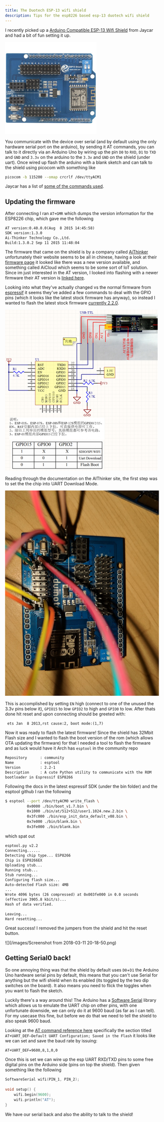 ```yaml
---
title: The Duotech ESP-13 wifi shield
description: Tips for the esp8226 based esp-13 duotech wifi shield
---
```


I recently picked up a [Arduino Compatible ESP-13 Wifi Shield](https://www.jaycar.com.au/arduino-compatible-esp-13-wifi-shield/p/XC4614) from Jaycar and had a bit of fun setting it up. 

![](/images/esp13.jpg)

You communicate with the device over serial (and by default using the only hardware serial port on the arduino), by sending it AT commands, you can talk to it directly via an Arduino Uno by wiring up the pin `D0` to `RXD`, `D1` to `TXD` and `GND` and `3.3v` on the arduino to the `3.3v` and `GND` on the shield (under uart). Once wired up flash the arduino with a blank sketch and can talk to the shield using picocom with something like 

```sh
picocom -b 115200 --omap crcrlf /dev/ttyACM1
```

Jaycar has a list of [some of the commands used](https://www.jaycar.com.au/medias/sys_master/images/9065448931358/XC4614-manualMain.pdf). 

## Updating the firmware

After connecting I ran `AT+GMR` which dumps the version information for the ESP8226 chip, which gave me the following 

    AT version:0.40.0.0(Aug  8 2015 14:45:58)
    SDK version:1.3.0
    Ai-Thinker Technology Co.,Ltd.
    Build:1.3.0.2 Sep 11 2015 11:48:04

The firmware that came on the shield is by a company called [AiThinker](http://en.ai-thinker.com/esp8266) unfortunately their website seems to be all in chinese, having a look at their [firmware page](http://en.ai-thinker.com/esp8266/sdk&xid=17259,15700023,15700105,15700124,15700149,15700168,15700173,15700201&usg=ALkJrhjb_q5IrleFZ3LAnZhgKO1FQyc28g) it looked like there was a new version available, and something called AiCloud which seems to be some sort of IoT solution. Since im just interested in the AT version, I looked into flashing with a newer firmware their AT version is [linked here](http://en.ai-thinker.com/_media/esp8266/ai-thinker_esp8266_at_firmware_dout_v1.5.4.1-a_20171130.rar). 

Looking into what they've actually changed vs the normal firmware from [espressif](https://www.espressif.com/en/products/hardware/esp8266ex/overview) it seems they've added a few commands to deal with the GPIO pins (which it looks like the latest stock firmware has anyway), so instead I wanted to flash the latest stock firmware [currently 2.2.0](https://github.com/espressif/ESP8266_NONOS_SDK/releases). 

![](/images/esp13=downloadfirmware_hardware.png)

Reading through the documentation on the AIThinker site, the first step was to set the the chip into UART Download Mode. 

![](/images/IMG_20180311_1952102.jpg)

This is accomplished by setting `EN` high (connect to one of the unused the 3.3v pins below it), `GPIO15` to low `GPIO2` to high and `GPIO0` to low. After thats done hit reset and upon connecting should be greeted with:

     ets Jan  8 2013,rst cause:2, boot mode:(1,7)

Now it was ready to flash the latest firmware! Since the shield has 32Mbit Flash size and I wanted to flash the boot version of the rom (which allows OTA updating the firmware) for that I needed a tool to flash the firmware and as luck would have it Arch has `esptool` in the community repo

    Repository      : community
    Name            : esptool
    Version         : 2.2-1
    Description     : A cute Python utility to communicate with the ROM bootloader in Espressif ESP8266

Following the docs in the latest espressif SDK (under the bin folder) and the esptool github I ran the following 

```sh
$ esptool --port /dev/ttyACM0 write_flash \ 
          0x0000 ./bin/boot_v1.7.bin \ 
          0x1000 ./bin/at/512+512/user1.1024.new.2.bin \ 
          0x3fc000 ./bin/esp_init_data_default_v08.bin \ 
          0x7e000 ./bin/blank.bin \ 
          0x3fe000 ./bin/blank.bin
```

which spat out

    esptool.py v2.2
    Connecting......
    Detecting chip type... ESP8266
    Chip is ESP8266EX
    Uploading stub...
    Running stub...
    Stub running...
    Configuring flash size...
    Auto-detected Flash size: 4MB
    ... 
    Wrote 4096 bytes (26 compressed) at 0x003fe000 in 0.0 seconds (effective 3905.8 kbit/s)...
    Hash of data verified.

    Leaving...
    Hard resetting...

Great success! I removed the jumpers from the shield and hit the reset button. 

![](/images/Screenshot from 2018-03-11 20-18-50.png)

## Getting Serial0 back! 

So one annoying thing was that the shield by default uses `D0`+`D1` the Arduino Uno hardware serial pins by default, this means that you can't use Serial for anything but the wifi shield when its enabled (its toggled by the two dip switches on the board). It also means you need to flick the toggles when you want to flash the sketch.

Luckily there's a way around this! The Arduino has a [Software Serial](https://www.arduino.cc/en/Reference/SoftwareSerial) library which allows us to emulate the UART chip on other pins, with one unfortunate downside, we can only do it at 9600 baud (as far as I can tell). For my usecase this fine, but before we do that we need to tell the shield to also speak 9600 baud.

Looking at the [AT command reference here](https://www.espressif.com/en/products/hardware/esp8266ex/resources) specifically the section titled `AT+UART_DEF—Default UART Configuration; Saved in the Flash` it looks like we can set and save the baud rate by issuing: 

    AT+UART_DEF=9600,8,1,0,0

Once this is set we can wire up the esp UART RXD/TXD pins to some free digital pins on the Arduino side (pins on top the shield). Then given something like the following

``` c++
SoftwareSerial wifi(PIN_1, PIN_2);

void setup() {
    wifi.begin(9600);
    wifi.println("AT");
}
```

We have our serial back and also the ability to talk to the shield! 

